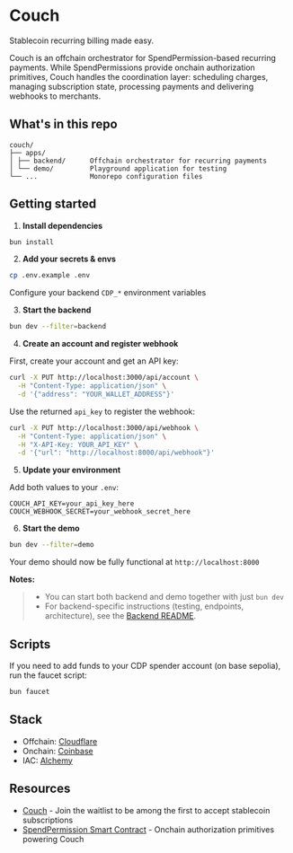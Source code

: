 # Couch

Stablecoin recurring billing made easy.

Couch is an offchain orchestrator for SpendPermission-based recurring payments. While SpendPermissions provide onchain authorization primitives, Couch handles the coordination layer: scheduling charges, managing subscription state, processing payments and delivering webhooks to merchants.

## What's in this repo

```
couch/
├── apps/
│ ├── backend/      Offchain orchestrator for recurring payments
│ └── demo/         Playground application for testing
└── ...             Monorepo configuration files
```

## Getting started

1. **Install dependencies**

```bash
bun install
```

2. **Add your secrets & envs**

```bash
cp .env.example .env
```

Configure your backend `CDP_*` environment variables

3. **Start the backend**

```bash
bun dev --filter=backend
```

4. **Create an account and register webhook**

First, create your account and get an API key:

```bash
curl -X PUT http://localhost:3000/api/account \
  -H "Content-Type: application/json" \
  -d '{"address": "YOUR_WALLET_ADDRESS"}'
```

Use the returned `api_key` to register the webhook:

```bash
curl -X PUT http://localhost:3000/api/webhook \
  -H "Content-Type: application/json" \
  -H "X-API-Key: YOUR_API_KEY" \
  -d '{"url": "http://localhost:8000/api/webhook"}'
```

5. **Update your environment**

Add both values to your `.env`:

```
COUCH_API_KEY=your_api_key_here
COUCH_WEBHOOK_SECRET=your_webhook_secret_here
```

6. **Start the demo**

```bash
bun dev --filter=demo
```

Your demo should now be fully functional at `http://localhost:8000`

**Notes:**
> - You can start both backend and demo together with just `bun dev`
> - For backend-specific instructions (testing, endpoints, architecture), see the [Backend README](./apps/backend/README.md).

## Scripts

If you need to add funds to your CDP spender account (on base sepolia), run the faucet script:

```bash
bun faucet
```

## Stack

- Offchain: [Cloudflare](https://www.cloudflare.com/developer-platform/products/)
- Onchain: [Coinbase](https://www.coinbase.com/developer-platform)
- IAC: [Alchemy](https://alchemy.run/)

## Resources

  - [Couch](https://cou.ch) - Join the waitlist to be among the first to accept stablecoin subscriptions
  - [SpendPermission Smart Contract](https://github.com/coinbase/spend-permissions) - Onchain authorization primitives powering Couch
